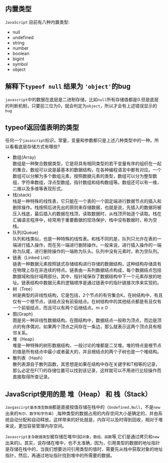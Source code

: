 ## 内置类型

`JavaScript` 目前有八种内置类型:  

- null
- undefined
- string
- number
- boolean
- bigint
- symbol
- object

## 解释下`typeof null` 结果为 `'object'`的bug  

`javascript`中的数据在底层是二进制存储，比如`null`所有存储值都是0.但是底层的判断机制，只要前三位为0，就会判定为`object`，所以才会有上述错误显示的`bug`

## typeof返回值表明的类型  

任何一个`javascript`标识，常量，变量和参数都只是上述八种类型中的一种。所以看看底层存储方式有哪些?  

- 数组(Array)  
  数组是一种聚合数据类型，它是将具有相同类型的若干变量有序的组织在一起的集合。数组可以说是最基本的数据结构，在各种编程语言中都有对应。一个数组可以分解为多个数组元素，按照数据元素的类型，数组可以分为整型数组，字符串数组，浮点型数组，指针数组和结构数组等。数组还可以有一维，二维以及多维等表现形式。
- 栈(stack)  
  栈是一种特殊的线性表，它只能在一个表的一个固定端进行数据节点的插入和删除操作。栈按照后进先出的原则来存储数据，也就是说，先插入的数据将被压入栈底，最后插入的数据在栈顶，读取数据时，从栈顶开始逐个读取。栈在汇编语言程序中，经常用于重要数据的现场保护，栈中没有数据时，称为空栈。
- 队列(Queue)  
  队列和栈类似，也是一种特殊的线性表。和栈不同的是，队列只允许在表的一端进行插入操作，而在另一端进行删除操作。一般来说，进行插入操作的一端称为队尾，进行删除操作的一端称为队头。队列中没有元素时，称为空队列。
- 链表（Linked List）  
  链表一种数据元素按照链式存储结构进行存储的数据结构，这种结构存储具有在物理上存在非连续的特点。链表由一系列数据结点构成，每个数据结点包括数据域和指针域两部分。其中，指针域保存了数据结构中下一个元素存放的地址。链表结构中数据元素的逻辑顺序是通过链表中的指针链接次序来实现的。
- 树（Tree）  
  树是典型的非线性结构，它是包括，2个节点的有穷集合K。在树结构中，有且仅有一个根节点，该结点没有前驱结点。在树结构中的其他结点都是有且仅有一个前驱结点，而且可以有两个后继结点。m $\ge$ 0
- 图(Graph)  
  图是另一种非线性数据结构。在图结构中，数据结点一般称为顶点，而边是顶点的有序偶对。如果两个顶点之间存在一条边，那么就表示这两个顶点具有相邻关系。
- 堆（Heap）  
  堆是一种特殊的树形数据结构，一般讨论的堆都是二叉堆。堆的特点是根节点的值是所有结点中最小或者最大的，并且根结点的两个子树也是一个堆结构。
- 散列表（Hash）  
  散列表源自于散列函数，其思想是如果在结构中存在关键字和T相等的记录，那么必定在F(T)的存储位置可以找到该记录，这样就可以不用进行比较操作而直接取得所查记录。

## JavaScript使用的是 堆（Heap） 和 栈（Stack）

`Javgascirpt基本类型数据`都是直接按值存储在栈中的（`Undefined,Null`，不是`new`出来的`布尔，数字和字符串`）,每种类型的数据占用的内存空间大小是确定的，并由系统自动分配和自动释放。这样带来的好处就是，内存可以及时得到回收，相对于堆来说，更加容易管理内存空间。

`Javascript复杂数据类型`被存储在堆中(如`对象，数组，函数`等,它们是通过拷贝和`new`出来的)。其实，说存储在堆中，也不太准确，因为，引用类型的数据的地址指针是存储在栈中的，当我们想要访问引用类型的值时，需要先从栈中获取对象的地址指针，然后，再通过地址指针找到堆中的所需要的数据。
